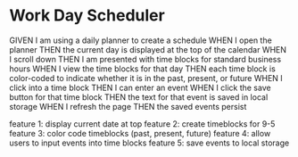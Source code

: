 # Work Day Scheduler
GIVEN I am using a daily planner to create a schedule
WHEN I open the planner
THEN the current day is displayed at the top of the calendar
WHEN I scroll down
THEN I am presented with time blocks for standard business hours
WHEN I view the time blocks for that day
THEN each time block is color-coded to indicate whether it is in the past, present, or future
WHEN I click into a time block
THEN I can enter an event
WHEN I click the save button for that time block
THEN the text for that event is saved in local storage
WHEN I refresh the page
THEN the saved events persist

feature 1: display current date at top
feature 2: create timeblocks for 9-5
feature 3: color code timeblocks (past, present, future)
feature 4: allow users to input events into time blocks
feature 5: save events to local storage